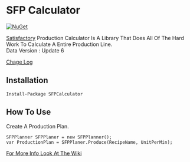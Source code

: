 ﻿# SFP Calculator

[![NuGet](https://img.shields.io/nuget/v/SFPCalculator.svg)](https://www.nuget.org/packages/SFPCalculator/)

[Satisfactory](https://www.satisfactorygame.com/)
Production Calculator Is A Library That Does All Of The Hard Work To Calculate A Entire Production Line.
<br/>
Data Version : Update 6

[Chage Log](ChangeLog.md)

## Installation
```
Install-Package SFPCalculator
```

## How To Use

Create A Production Plan.

``` CSharp
SFPPlanner SFPPlaner = new SFPPlanner();
var ProductionPlan = SFPPlaner.Produce(RecipeName, UnitPerMin);
```

[For More Info Look At The Wiki](https://github.com/Tekknow1580/SFP-Calculator/wiki)